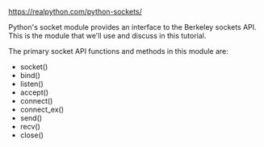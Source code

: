 https://realpython.com/python-sockets/

Python's socket module provides an interface to the Berkeley sockets API. This is the module that we'll use and discuss in this tutorial.


The primary socket API functions and methods in this module are:
* socket()
* bind()
* listen()
* accept()
* connect()
* connect_ex()
* send()
* recv()
* close()
